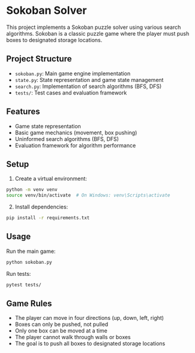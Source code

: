 # Sokoban Solver

This project implements a Sokoban puzzle solver using various search algorithms. Sokoban is a classic puzzle game where the player must push boxes to designated storage locations.

## Project Structure

- `sokoban.py`: Main game engine implementation
- `state.py`: State representation and game state management
- `search.py`: Implementation of search algorithms (BFS, DFS)
- `tests/`: Test cases and evaluation framework

## Features

- Game state representation
- Basic game mechanics (movement, box pushing)
- Uninformed search algorithms (BFS, DFS)
- Evaluation framework for algorithm performance

## Setup

1. Create a virtual environment:
```bash
python -m venv venv
source venv/bin/activate  # On Windows: venv\Scripts\activate
```

2. Install dependencies:
```bash
pip install -r requirements.txt
```

## Usage

Run the main game:
```bash
python sokoban.py
```

Run tests:
```bash
pytest tests/
```

## Game Rules

- The player can move in four directions (up, down, left, right)
- Boxes can only be pushed, not pulled
- Only one box can be moved at a time
- The player cannot walk through walls or boxes
- The goal is to push all boxes to designated storage locations 